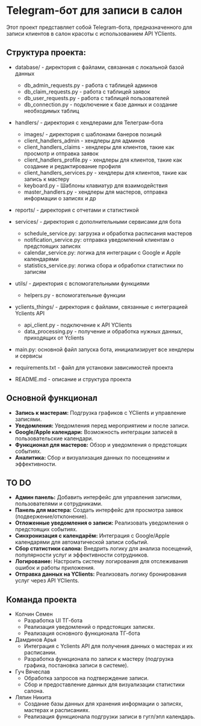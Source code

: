 # Telegram-бот для записи в салон
Этот проект представляет собой Telegram-бота, предназначенного для записи клиентов в салон красоты с использованием API YClients. 

## Структура проекта:

- database/ - директория с файлами, связанная с локальной базой данных
  - db_admin_requests.py - работа с таблицей админов
  - db_claim_requests.py - работа с таблицей заявок
  - db_user_requests.py - работа с таблицей пользователей
  - db_connection.py - подключение к базе данных и создание необходимых таблиц

- handlers/ - директория с хендлерами для Телеграм-бота
  - images/ - директория с шаблонами банеров позиций
  - client_handlers_admin - хендлеры для админов
  - client_handlers_claims - хендлеры для клиентов, такие как просмотр и отправка заявок
  - client_handlers_profile.py - хендлеры для клиентов, такие как создание и редактирование профиля
  - client_handlers_services.py - хендлеры для клиентов, такие как запись к мастеру
  - keyboard.py - Шаблоны клавиатур для взаимодействия
  - master_handlers.py - хендлеры для мастеров, отправка информации о записях и др

- reports/ - директория с отчетами и статистикой

- services/ - директория с дополнительными сервисами для бота
  - schedule_service.py: загрузка и обработка расписания мастеров
  - notification_service.py: отправка уведомлений клиентам о предстоящих записях
  - calendar_service.py: логика для интеграции с Google и Apple календарями
  - statistics_service.py: логика сбора и обработки статистики по записям

- utils/ - директория с вспомогательными функциями
  - helpers.py - вспомогательные функции 

- yclients_things/ - директория с файлами, связанные с интеграцией Yclients API
  - api_client.py - подключение к API YClients
  - data_processing.py - получение и обработка нужных данных, приходящих от Yclients

- main.py: основной файл запуска бота, инициализирует все хендлеры и сервисы
- requirements.txt - файл для установки зависимостей проекта
- README.md - описание и структура проекта

## Основной функционал

- **Запись к мастерам:** Подгрузка графиков c YClients и управление записями.
- **Уведомления:** Уведомления перед мероприятием и после записи.
- **Google/Apple календари:** Возможность интеграции записей в пользовательские календари.
- **Функционал для мастеров:** Обзор и уведомления о предстоящих событиях.
- **Аналитика:** Сбор и визуализация данных по посещениям и эффективности.

## TO DO

- **Админ панель:** Добавить интерфейс для управления записями, пользователями и сотрудниками.
- **Панель для мастера:** Создать интерфейс для просмотра заявок (подвержение/отклонение).
- **Отложенные уведомления о записи:** Реализовать уведомления о предстоящих событиях.
- **Синхронизация с календарём:** Интеграция с Google/Apple календарями для автоматической записи событий.
- **Сбор статистики салона:** Внедрить логику для анализа посещений, популярности услуг и эффективности сотрудников.
- **Логирование:** Настроить систему логирования для отслеживания ошибок и работы приложения.
- **Отправка данных на YClients:** Реализовать логику бронирования услуг через API YClients.

## Команда проекта

- Колчин Семен
  - Разработка UI ТГ-бота
  - Реализация уведомлений о предстоящих записях.
  - Реализация основного функционала ТГ-бота
- Дамдинов Арья
  - Интеграция с Yclients API для получения данных о мастерах и их расписании.
  - Разработка функционала по записи к мастеру (подгрузка графика, постановка записи в системе).
- Гуч Вячеслав
  - Обработка запросов на подтверждение записи.
  - Сбор и предоставление данных для визуализации статистики салона.
- Ляпин Никита
  - Создание базы данных для хранения информации о записях, мастерах и расписаниях.
  - Реализация функционала подгрузки записи в гугл/эпл календарь.
